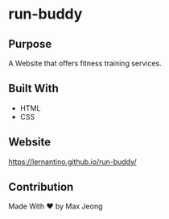 # run-buddy

## Purpose
A Website that offers fitness training services.

## Built With
* HTML
* CSS

## Website
https://lernantino.github.io/run-buddy/

## Contribution
Made With ❤️ by Max Jeong
